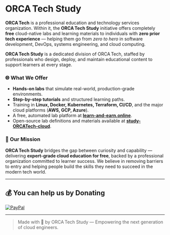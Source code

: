 # ORCA Tech Study

**ORCA Tech** is a professional education and technology services organization.
Within it, the **ORCA Tech Study** initiative offers completely **free** cloud-native labs and learning materials to individuals with **zero prior tech experience** — helping them go from *zero to hero* in software development, DevOps, systems engineering, and cloud computing.

**ORCA Tech Study** is a dedicated division of ORCA Tech, staffed by professionals who design, deploy, and maintain educational content to support learners at every stage.

### 🌐 What We Offer

- **Hands-on labs** that simulate real-world, production-grade environments.
- **Step-by-step tutorials** and structured learning paths.
- Training in **Linux, Docker, Kubernetes, Terraform, CI/CD**, and the major cloud platforms (**AWS, GCP, Azure**).
- A free, automated lab platform at [**learn-and-earn.online**](https://learn-and-earn.online).
- Open-source lab definitions and materials available at [**study-ORCATech-cloud**](https://github.com/study-ORCATech-cloud).

### 🚀 Our Mission

**ORCA Tech Study** bridges the gap between curiosity and capability — delivering **expert-grade cloud education for free**, backed by a professional organization committed to learner success. We believe in removing barriers to entry and helping people build the skills they need to succeed in the modern tech world.

---

## 💰 You can help us by Donating
[![PayPal](https://img.shields.io/badge/PayPal-00457C?style=for-the-badge&logo=paypal&logoColor=white)](https://paypal.me/YehorazL) 
  
---

> Made with 💙 by ORCA Tech Study — Empowering the next generation of cloud engineers.
